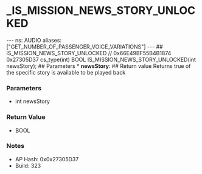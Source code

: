 # _IS_MISSION_NEWS_STORY_UNLOCKED

--- ns: AUDIO aliases: ["GET_NUMBER_OF_PASSENGER_VOICE_VARIATIONS"] --- ## IS_MISSION_NEWS_STORY_UNLOCKED  // 0x66E49BF55B4B1874 0x27305D37 cs_type(int) BOOL IS_MISSION_NEWS_STORY_UNLOCKED(int newsStory);  ## Parameters * **newsStory**:  ## Return value Returns true of the specific story is available to be played back

### Parameters
* int newsStory

### Return Value
* BOOL

### Notes
* AP Hash: 0x0x27305D37
* Build: 323

